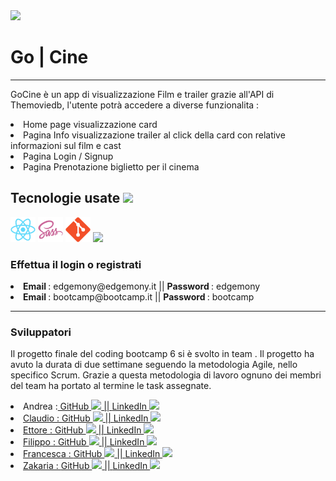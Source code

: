 <img src="https://media.discordapp.net/attachments/1096026441637957692/1098919431364690030/favicon.png?width=581&height=427" whidth="150" height="150"/>
<h1 >
   <span>Go |</span>
   <span>Cine</span>
 </h1>

<hr></hr>


<p>GoCine è un app di visualizzazione Film e trailer grazie all'API di Themoviedb, l'utente potrà accedere a diverse funzionalita :</p>
<li> Home page visualizzazione card </li>
<li>Pagina Info visualizzazione trailer al click della card con relative informazioni sul film e cast </li>
<li>Pagina Login / Signup </li>
<li>Pagina Prenotazione biglietto per il cinema </li>

## Tecnologie usate <img src="https://th.bing.com/th/id/R.d5519b21eb449503177a5cbdb977513b?rik=ZKC17xy6f9VzbQ&pid=ImgRaw&r=0" whidth="30" height="30"/>
<div>
<img src="https://raw.githubusercontent.com/devicons/devicon/master/icons/react/react-original.svg" width:"40" height="40"/img>
  <img src="https://raw.githubusercontent.com/devicons/devicon/master/icons/sass/sass-original.svg" width:"40" height="40"/img>
  <img src="https://raw.githubusercontent.com/devicons/devicon/master/icons/git/git-original.svg" width:"40" height="40"/img>
  <img src="https://th.bing.com/th/id/R.974c3de1f74391d11b8782c1804370f0?rik=zQgkb8VNWHk2MA&riu=http%3a%2f%2fenterprisesolutions.com.py%2fassets%2fimg%2ftecnologias%2ffirebaset.png&ehk=cZauN4PyjAUUvPu%2fYV1ESG4nVRD4WITYIa98g1IpEJg%3d&risl=&pid=ImgRaw&r=0" width:"40" height="40"/img>
  </div>
  
  
  ### Effettua il login o registrati
 
  <li><strong> Email </strong>: edgemony@edgemony.it  ||  <strong>Password </strong>: edgemony </li>
   <li><strong> Email </strong>: bootcamp@bootcamp.it ||  <strong>Password </strong>: bootcamp </li>
   
   
<hr></hr>

  ### Sviluppatori 
  Il progetto finale del coding bootcamp 6 si è svolto in team . Il progetto ha avuto la durata di due settimane seguendo la metodologia Agile, nello specifico Scrum. Grazie a questa metodologia di lavoro ognuno dei membri del team ha portato al termine le task assegnate. 
  
 <li>Andrea :<a href = "https://github.com/Andrews46" </a>  GitHub <img src="https://th.bing.com/th/id/R.3e3e291c09c21b056629ff46f488562d?rik=dGv4bFO%2bpCQi6w&riu=http%3a%2f%2fcdn.onlinewebfonts.com%2fsvg%2fimg_529753.png&ehk=kIz1ZMtCzccmlp%2bPofpoO8qYNPHS76KGNm%2f6oCXSes4%3d&risl=&pid=ImgRaw&r=0" whidth="18" height="16"/> 
 || <a href ="https://www.linkedin.com/in/andrea-cosentino-38aa99151/"</a> LinkedIn <img src="https://www.endupack.com/wp-content/uploads/2019/06/linkedin-icon-logo-png-transparent.png"  whidth="20" height="16"/>    </li>
  
  
  
  <li>Claudio : <a href = "https://github.com/Clod91" </a>  GitHub <img src="https://th.bing.com/th/id/R.3e3e291c09c21b056629ff46f488562d?rik=dGv4bFO%2bpCQi6w&riu=http%3a%2f%2fcdn.onlinewebfonts.com%2fsvg%2fimg_529753.png&ehk=kIz1ZMtCzccmlp%2bPofpoO8qYNPHS76KGNm%2f6oCXSes4%3d&risl=&pid=ImgRaw&r=0" whidth="18" height="16"/> 
 || <a href ="https://www.linkedin.com/in/claudio-loreto-528193258/"</a> LinkedIn <img src="https://www.endupack.com/wp-content/uploads/2019/06/linkedin-icon-logo-png-transparent.png"  whidth="20" height="16"/> </li>
   
   <li>Ettore : <a href = "https://github.com/ShecktorS" </a>  GitHub <img src="https://th.bing.com/th/id/R.3e3e291c09c21b056629ff46f488562d?rik=dGv4bFO%2bpCQi6w&riu=http%3a%2f%2fcdn.onlinewebfonts.com%2fsvg%2fimg_529753.png&ehk=kIz1ZMtCzccmlp%2bPofpoO8qYNPHS76KGNm%2f6oCXSes4%3d&risl=&pid=ImgRaw&r=0" whidth="18" height="16"/> 
 || <a href ="https://www.linkedin.com/in/ettore-sanfilippo/"</a> LinkedIn <img src="https://www.endupack.com/wp-content/uploads/2019/06/linkedin-icon-logo-png-transparent.png"  whidth="20" height="16"/></li>
 
 
   <li>Filippo : <a href = "https://github.com/FVangelista" </a>  GitHub <img src="https://th.bing.com/th/id/R.3e3e291c09c21b056629ff46f488562d?rik=dGv4bFO%2bpCQi6w&riu=http%3a%2f%2fcdn.onlinewebfonts.com%2fsvg%2fimg_529753.png&ehk=kIz1ZMtCzccmlp%2bPofpoO8qYNPHS76KGNm%2f6oCXSes4%3d&risl=&pid=ImgRaw&r=0" whidth="18" height="16"/> 
 || <a href ="https://www.linkedin.com/in/vangelistafilippo/"</a> LinkedIn <img src="https://www.endupack.com/wp-content/uploads/2019/06/linkedin-icon-logo-png-transparent.png"  whidth="20" height="16"/></li>
 
   <li>Francesca : <a href = "https://github.com/pieradellafrancesca" </a>  GitHub <img src="https://th.bing.com/th/id/R.3e3e291c09c21b056629ff46f488562d?rik=dGv4bFO%2bpCQi6w&riu=http%3a%2f%2fcdn.onlinewebfonts.com%2fsvg%2fimg_529753.png&ehk=kIz1ZMtCzccmlp%2bPofpoO8qYNPHS76KGNm%2f6oCXSes4%3d&risl=&pid=ImgRaw&r=0" whidth="18" height="16"/> 
 || <a href ="https://www.linkedin.com/in/francesca-pierini/"</a> LinkedIn <img src="https://www.endupack.com/wp-content/uploads/2019/06/linkedin-icon-logo-png-transparent.png"  whidth="20" height="16"/></li>
 
   <li>Zakaria : <a href = "https://github.com/ziko2001" </a>  GitHub <img src="https://th.bing.com/th/id/R.3e3e291c09c21b056629ff46f488562d?rik=dGv4bFO%2bpCQi6w&riu=http%3a%2f%2fcdn.onlinewebfonts.com%2fsvg%2fimg_529753.png&ehk=kIz1ZMtCzccmlp%2bPofpoO8qYNPHS76KGNm%2f6oCXSes4%3d&risl=&pid=ImgRaw&r=0" whidth="18" height="16"/> 
 || <a href =""</a> LinkedIn <img src="https://www.endupack.com/wp-content/uploads/2019/06/linkedin-icon-logo-png-transparent.png"  whidth="20" height="16"/></li>
